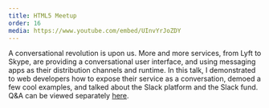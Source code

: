 ```yaml
---
title: HTML5 Meetup
order: 16
media: https://www.youtube.com/embed/UInvYrJoZDY
---
```


A conversational revolution is upon us. More and more services, from Lyft to Skype, are providing a conversational user interface, and using messaging apps as their distribution channels and runtime. In this talk, I demonstrated to web developers how to expose their service as a conversation, demoed a few cool examples, and talked about the Slack platform and the Slack fund. Q&A can be viewed separately [here](https://www.youtube.com/watch?v=CZfEQRy5N9U).